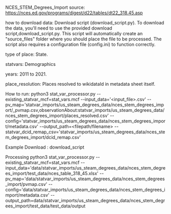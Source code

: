 NCES_STEM_Degrees_Import
source: https://nces.ed.gov/programs/digest/d22/tables/dt22_318.45.asp

how to download data: Download script (download_script.py). To download the data, you'll need to use the provided download script,download_script.py. This script will automatically create an "source_files" folder where you should place the file to be processed. The script also requires a configuration file (config.ini) to function correctly.

type of place: State.

statvars: Demographics

years: 2011 to 2021.

place_resolution: Places resolved to wikidataId in metadata sheet itself.

How to run:
python3 stat_var_processor.py --existing_statvar_mcf=stat_vars.mcf --input_data='<input_file>.csv' --pv_map='statvar_imports/us_steam_degrees_data/nces_stem_degrees_import/<filename>_pvmap.csv,observationAbout:statvar_imports/us_steam_degrees_data/nces_stem_degrees_import/places_resolved.csv' --config='statvar_imports/us_steam_degrees_data/nces_stem_degrees_import/metadata.csv' --output_path=<filepath/filename> --statvar_dcid_remap_csv='statvar_imports/us_steam_degrees_data/nces_stem_degrees_import/dcid_remap.csv'

Example
Download :
download_script

Processing
python3 stat_var_processor.py --existing_statvar_mcf=stat_vars.mcf --input_data='data/statvar_imports/us_steam_degrees_data/nces_stem_degrees_import/test_data/nces_table_318_45.xlsx' --pv_map='data/statvar_imports/us_steam_degrees_data/nces_stem_degrees_import/pvmap.csv' --config='data/statvar_imports/us_steam_degrees_data/nces_stem_degrees_import/metadata.csv' --output_path=data/statvar_imports/us_steam_degrees_data/nces_stem_degrees_import/test_data/test_data/output

